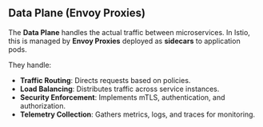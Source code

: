 
## **Data Plane (Envoy Proxies)**
The **Data Plane** handles the actual traffic between microservices. In Istio, this is managed by **Envoy Proxies** deployed as **sidecars** to application pods. 

They handle:
- **Traffic Routing**: Directs requests based on policies.
- **Load Balancing**: Distributes traffic across service instances.
- **Security Enforcement**: Implements mTLS, authentication, and authorization.
- **Telemetry Collection**: Gathers metrics, logs, and traces for monitoring.
